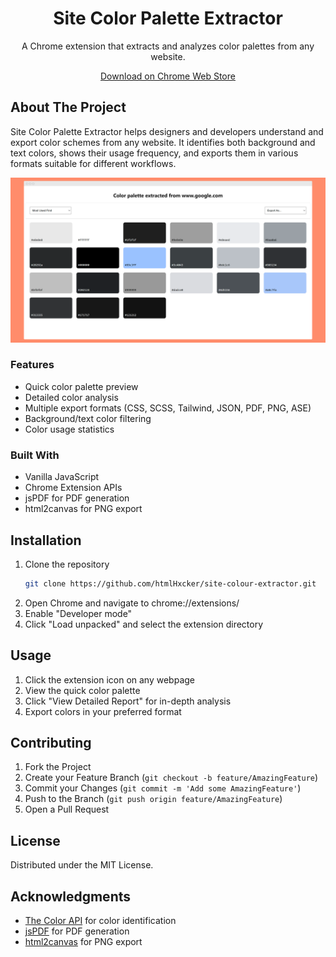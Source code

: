 <div id="top"></div>

<div align="center">
  <h1>Site Color Palette Extractor</h1>
  <p>A Chrome extension that extracts and analyzes color palettes from any website.</p>
  <a href="[Chrome Web Store Link]">Download on Chrome Web Store</a>
</div>

## About The Project

Site Color Palette Extractor helps designers and developers understand and
export color schemes from any website. It identifies both background and text
colors, shows their usage frequency, and exports them in various formats
suitable for different workflows.

<img src="screenshots/reports.png" alt="Extension Popup">

### Features

- Quick color palette preview
- Detailed color analysis
- Multiple export formats (CSS, SCSS, Tailwind, JSON, PDF, PNG, ASE)
- Background/text color filtering
- Color usage statistics

### Built With

- Vanilla JavaScript
- Chrome Extension APIs
- jsPDF for PDF generation
- html2canvas for PNG export

## Installation

1. Clone the repository
   ```sh
   git clone https://github.com/htmlHxcker/site-colour-extractor.git
   ```
2. Open Chrome and navigate to chrome://extensions/
3. Enable "Developer mode"
4. Click "Load unpacked" and select the extension directory

## Usage

1. Click the extension icon on any webpage
2. View the quick color palette
3. Click "View Detailed Report" for in-depth analysis
4. Export colors in your preferred format

## Contributing

1. Fork the Project
2. Create your Feature Branch (`git checkout -b feature/AmazingFeature`)
3. Commit your Changes (`git commit -m 'Add some AmazingFeature'`)
4. Push to the Branch (`git push origin feature/AmazingFeature`)
5. Open a Pull Request

## License

Distributed under the MIT License.

## Acknowledgments

- [The Color API](https://www.thecolorapi.com/) for color identification
- [jsPDF](https://artskydj.github.io/jsPDF/) for PDF generation
- [html2canvas](https://html2canvas.hertzen.com/) for PNG export
